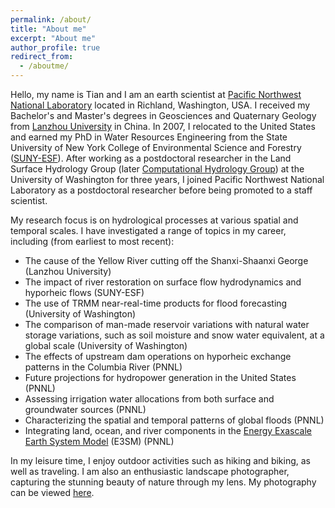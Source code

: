 ```yaml
---
permalink: /about/
title: "About me"
excerpt: "About me"
author_profile: true
redirect_from: 
  - /aboutme/
---
```


Hello, my name is Tian and I am an earth scientist at [Pacific Northwest National Laboratory](https://www.pnnl.gov/people/tian-zhou) located in Richland, Washington, USA. I received my Bachelor's and Master's degrees in Geosciences and Quaternary Geology from [Lanzhou University](https://en.lzu.edu.cn/) in China. In 2007, I relocated to the United States and earned my PhD in Water Resources Engineering from the State University of New York College of Environmental Science and Forestry ([SUNY-ESF](https://www.esf.edu/ere/)). After working as a postdoctoral researcher in the Land Surface Hydrology Group (later [Computational Hydrology Group](https://uw-hydro.github.io/)) at the University of Washington for three years, I joined Pacific Northwest National Laboratory as a postdoctoral researcher before being promoted to a staff scientist.

My research focus is on hydrological processes at various spatial and temporal scales. I have investigated a range of topics in my career, including (from earliest to most recent):

- The cause of the Yellow River cutting off the Shanxi-Shaanxi George (Lanzhou University)
- The impact of river restoration on surface flow hydrodynamics and hyporheic flows (SUNY-ESF)
- The use of TRMM near-real-time products for flood forecasting (University of Washington)
- The comparison of man-made reservoir variations with natural water storage variations, such as soil moisture and snow water equivalent, at a global scale (University of Washington)
- The effects of upstream dam operations on hyporheic exchange patterns in the Columbia River (PNNL)
- Future projections for hydropower generation in the United States (PNNL)
- Assessing irrigation water allocations from both surface and groundwater sources (PNNL)
- Characterizing the spatial and temporal patterns of global floods (PNNL)
- Integrating land, ocean, and river components in the [Energy Exascale Earth System Model](https://e3sm.org/) (E3SM) (PNNL)

In my leisure time, I enjoy outdoor activities such as hiking and biking, as well as traveling. I am also an enthusiastic landscape photographer, capturing the stunning beauty of nature through my lens. My photography can be viewed [here](https://www.flickr.com/photos/tizhou/albums).
